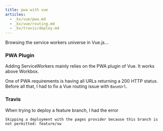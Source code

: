 ```yaml
---
title: pwa with vue
articles:
  - _kx/vue/pwa.md
  - _kx/vue/routing.md
  - _kx/travis/deploy.md
---
```


Browsing the service workers universe in Vue.js...

### PWA Plugin

Adding ServiceWorkers mainly relies on the PWA plugin of Vue. It works above
Workbox.

One of PWA requirements is having all URLs returning a 200 HTTP status. Before
all that, I had to fix a Vue routing issue with `BaseUrl`.

### Travis

When trying to deploy a feature branch, I had the error

```shell
Skipping a deployment with the pages provider because this branch is not permitted: feature/sw
```
